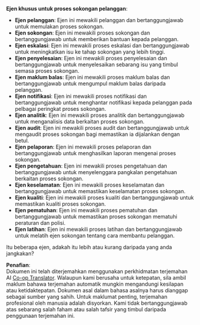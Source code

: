 <!--
CO_OP_TRANSLATOR_METADATA:
{
  "original_hash": "5be7b05ac3220c4fb91e9bd5a37a3794",
  "translation_date": "2025-07-12T11:39:47+00:00",
  "source_file": "08-multi-agent/solution/solution.md",
  "language_code": "ms"
}
-->
**Ejen khusus untuk proses sokongan pelanggan**:

- **Ejen pelanggan**: Ejen ini mewakili pelanggan dan bertanggungjawab untuk memulakan proses sokongan.
- **Ejen sokongan**: Ejen ini mewakili proses sokongan dan bertanggungjawab untuk memberikan bantuan kepada pelanggan.
- **Ejen eskalasi**: Ejen ini mewakili proses eskalasi dan bertanggungjawab untuk meningkatkan isu ke tahap sokongan yang lebih tinggi.
- **Ejen penyelesaian**: Ejen ini mewakili proses penyelesaian dan bertanggungjawab untuk menyelesaikan sebarang isu yang timbul semasa proses sokongan.
- **Ejen maklum balas**: Ejen ini mewakili proses maklum balas dan bertanggungjawab untuk mengumpul maklum balas daripada pelanggan.
- **Ejen notifikasi**: Ejen ini mewakili proses notifikasi dan bertanggungjawab untuk menghantar notifikasi kepada pelanggan pada pelbagai peringkat proses sokongan.
- **Ejen analitik**: Ejen ini mewakili proses analitik dan bertanggungjawab untuk menganalisis data berkaitan proses sokongan.
- **Ejen audit**: Ejen ini mewakili proses audit dan bertanggungjawab untuk mengaudit proses sokongan bagi memastikan ia dijalankan dengan betul.
- **Ejen pelaporan**: Ejen ini mewakili proses pelaporan dan bertanggungjawab untuk menghasilkan laporan mengenai proses sokongan.
- **Ejen pengetahuan**: Ejen ini mewakili proses pengetahuan dan bertanggungjawab untuk menyelenggara pangkalan pengetahuan berkaitan proses sokongan.
- **Ejen keselamatan**: Ejen ini mewakili proses keselamatan dan bertanggungjawab untuk memastikan keselamatan proses sokongan.
- **Ejen kualiti**: Ejen ini mewakili proses kualiti dan bertanggungjawab untuk memastikan kualiti proses sokongan.
- **Ejen pematuhan**: Ejen ini mewakili proses pematuhan dan bertanggungjawab untuk memastikan proses sokongan mematuhi peraturan dan polisi.
- **Ejen latihan**: Ejen ini mewakili proses latihan dan bertanggungjawab untuk melatih ejen sokongan tentang cara membantu pelanggan.

Itu beberapa ejen, adakah itu lebih atau kurang daripada yang anda jangkakan?

**Penafian**:  
Dokumen ini telah diterjemahkan menggunakan perkhidmatan terjemahan AI [Co-op Translator](https://github.com/Azure/co-op-translator). Walaupun kami berusaha untuk ketepatan, sila ambil maklum bahawa terjemahan automatik mungkin mengandungi kesilapan atau ketidaktepatan. Dokumen asal dalam bahasa asalnya harus dianggap sebagai sumber yang sahih. Untuk maklumat penting, terjemahan profesional oleh manusia adalah disyorkan. Kami tidak bertanggungjawab atas sebarang salah faham atau salah tafsir yang timbul daripada penggunaan terjemahan ini.